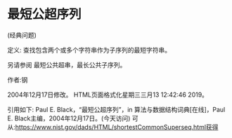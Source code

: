 # 最短公超序列


(经典问题)



定义:
查找包含两个或多个字符串作为子序列的最短字符串。



另请参阅
最短公共超串，最长公共子序列。


作者:钢







2004年12月17日修改。
HTML页面格式化星期三三月13 12:42:46 2019。



引用如下:
Paul E. Black，“最短公超序列”，in
算法与数据结构词典[在线]，Paul E. Black主编，2004年12月17日。(今天访问)
可从:https://www.nist.gov/dads/HTML/shortestCommonSuperseq.html获得